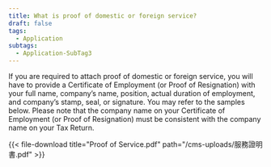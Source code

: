 ```yaml
---
title: What is proof of domestic or foreign service?
draft: false
tags:
  - Application
subtags:
  - Application-SubTag3
---
```

If you are required to attach proof of domestic or foreign service, you will have to provide a Certificate of Employment (or Proof of Resignation) with your full name, company’s name, position, actual duration of employment, and company’s stamp, seal, or signature. You may refer to the samples below.
Please note that the company name on your Certificate of Employment (or Proof of Resignation) must be consistent with the company name on your Tax Return.

{{< file-download title="Proof of Service.pdf" path="/cms-uploads/服務證明書.pdf" >}}